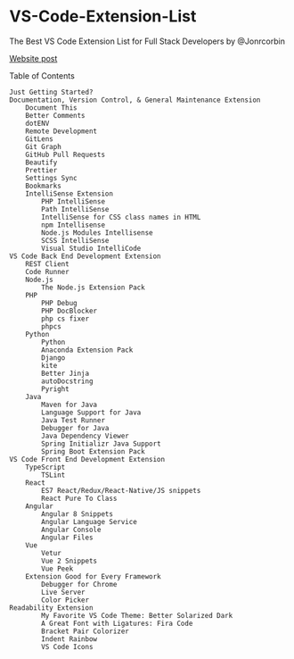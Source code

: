 # VS-Code-Extension-List
The Best VS Code Extension List for Full Stack Developers by @Jonrcorbin

[Website post](https://www.jonrcorbin.com/the-best-vs-code-extension-list-for-full-stack-developers/)

Table of Contents

    Just Getting Started?
    Documentation, Version Control, & General Maintenance Extension
        Document This
        Better Comments
        dotENV
        Remote Development
        GitLens
        Git Graph
        GitHub Pull Requests
        Beautify
        Prettier
        Settings Sync
        Bookmarks
        IntelliSense Extension
            PHP IntelliSense
            Path IntelliSense
            ﻿IntelliSense for CSS class names in HTML
            ﻿npm Intellisense
            ﻿Node.js Modules Intellisense
            ﻿SCSS IntelliSense
            Visual Studio IntelliCode
    VS Code Back End Development Extension
        REST Client
        Code Runner
        Node.js
            The Node.js Extension Pack
        PHP
            ﻿PHP Debug
            ﻿PHP DocBlocker
            ﻿php cs fixer
            ﻿phpcs
        Python
            ﻿Python
            ﻿Anaconda Extension Pack
            ﻿Django
            ﻿kite
            ﻿Better Jinja
            ﻿autoDocstring
            ﻿Pyright
        Java
            ﻿Maven for Java
            Language Support for Java
            ﻿Java Test Runner
            Debugger for Java
            ﻿Java Dependency Viewer
            ﻿Spring Initializr Java Support
            Spring Boot Extension Pack
    VS Code Front End Development Extension
        TypeScript
            TSLint
        React
            ES7 React/Redux/React-Native/JS snippets
            React Pure To Class
        Angular
            Angular 8 Snippets
            Angular Language Service
            Angular Console
            Angular Files
        Vue
            Vetur
            Vue 2 Snippets
            Vue Peek
        Extension Good for Every Framework
            Debugger for Chrome
            Live Server
            Color Picker
    Readability Extension
            My Favorite VS Code Theme: Better Solarized Dark
            A Great Font with Ligatures: Fira Code
            Bracket Pair Colorizer
            Indent Rainbow
            VS Code Icons
